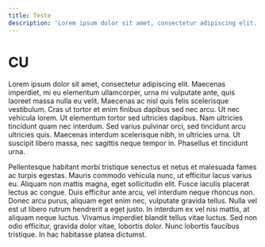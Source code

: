 ```yaml
---
title: Teste
description: 'Lorem ipsum dolor sit amet, consectetur adipiscing elit.'
---
```


# CU

Lorem ipsum dolor sit amet, consectetur adipiscing elit. Maecenas imperdiet, mi eu elementum ullamcorper, urna mi vulputate ante, quis laoreet massa nulla eu velit. Maecenas ac nisl quis felis scelerisque vestibulum. Cras ut tortor et enim finibus dapibus sed nec arcu. Ut nec vehicula lorem. Ut elementum tortor sed ultricies dapibus. Nam ultricies tincidunt quam nec interdum. Sed varius pulvinar orci, sed tincidunt arcu ultricies quis. Maecenas interdum scelerisque nibh, in ultricies urna. Ut suscipit libero massa, nec sagittis neque tempor in. Phasellus et tincidunt urna.

Pellentesque habitant morbi tristique senectus et netus et malesuada fames ac turpis egestas. Mauris commodo vehicula nunc, ut efficitur lacus varius eu. Aliquam non mattis magna, eget sollicitudin elit. Fusce iaculis placerat lectus ac congue. Duis efficitur ante arcu, vel interdum neque rhoncus non. Donec arcu purus, aliquam eget enim nec, vulputate gravida tellus. Nulla vel est ut libero rutrum hendrerit a eget justo. In interdum ex vel nisi mattis, at aliquam neque luctus. Vivamus imperdiet blandit tellus vitae luctus. Sed non odio efficitur, gravida dolor vitae, lobortis dolor. Nunc lobortis faucibus tristique. In hac habitasse platea dictumst. 

